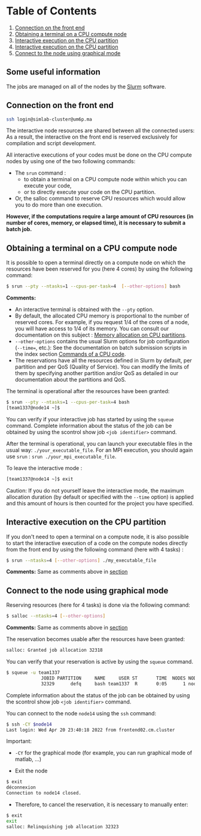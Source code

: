 # Table of Contents
1. [Connection on the front end](#1)
2. [Obtaining a terminal on a CPU compute node](#2)
3. [Interactive execution on the CPU partition](#3)
4. [Interactive execution on the CPU partition](#4)
5. [Connect to the node using graphical mode](#5)


## Some useful information <a name="1"></a>
The jobs are managed on all of the nodes by the  [Slurm](https://slurm.schedmd.com/documentation.html)  software.

## Connection on the front end <a name="2"></a>

```sh
ssh login@simlab-cluster@um6p.ma
```

The interactive node resources are shared between all the connected users: As a result, the interactive on the front end is reserved exclusively for compilation and script development.

All interactive executions of your codes must be done on the CPU compute nodes by using one of the two following commands:

- The `srun` command :
    - to obtain a terminal on a CPU compute node within which you can execute your code,
    - or to directly execute your code on the CPU partition.
- Or, the salloc command to reserve CPU resources which would allow you to do more than one execution.

**However, if the computations require a large amount of CPU resources (in number of cores, memory, or elapsed time), it is necessary to submit a batch job.**

## Obtaining a terminal on a CPU compute node <a name="3"></a>

It is possible to open a terminal directly on a compute node on which the resources have been reserved for you (here 4 cores) by using the following command:
```sh
$ srun --pty --ntasks=1 --cpus-per-task=4  [--other-options] bash
```

**Comments:** <a name="6"></a>

- An interactive terminal is obtained with the `--pty` option.
- By default, the allocated CPU memory is proportional to the number of reserved cores. For example, if you request 1/4 of the cores of a node, you will have access to 1/4 of its memory. You can consult our documentation on this subject : [Memory allocation on CPU partitions](#mem.md).
- `--other-options` contains the usual Slurm options for job configuration (`--time=`, etc.): See the documentation on batch submission scripts in the index section [Commands of a CPU code](https://github.com/HPC-Simlab/Tutorials/tree/master/ALL/D_Commands_of_a_CPU_code).
- The reservations have all the resources defined in Slurm by default, per partition and per QoS (Quality of Service). You can modify the limits of them by specifying another partition and/or QoS as detailed in our documentation about the partitions and QoS.

The terminal is operational after the resources have been granted: 

```sh
$ srun --pty --ntasks=1 --cpus-per-task=4 bash
[team1337@node14 ~]$ 
```

You can verify if your interactive job has started by using the `squeue` command. 
Complete information about the status of the job can be obtained by using the scontrol show job `<job identifier>` command.

After the terminal is operational, you can launch your executable files in the usual way: `./your_executable_file`. 
For an MPI execution, you should again use `srun` : `srun ./your_mpi_executable_file`. 

To leave the interactive mode :

```sh
[team1337@node14 ~]$ exit
```

Caution: If you do not yourself leave the interactive mode, the maximum allocation duration 
(by default or specified with the `--time` option) is applied and this amount of hours is then counted for the project you have specified.

## Interactive execution on the CPU partition <a name="4"></a>

If you don't need to open a terminal on a compute node, it is also possible to start the interactive execution of a code on the compute nodes directly from the front end by using the following command (here with 4 tasks) :
```sh
$ srun --ntasks=4 [--other-options] ./my_executable_file
```
**Comments:**
Same as comments above in [section](#6)

## Connect to the node using graphical mode <a name="5"></a>


Reserving resources (here for 4 tasks) is done via the following command:
```sh
$ salloc --ntasks=4 [--other-options]
```

**Comments:**
Same as comments above in [section](#6)

The reservation becomes usable after the resources have been granted:

```sh
salloc: Granted job allocation 32318
```

You can verify that your reservation is active by using the `squeue` command. 
```sh
$ squeue -u team1337
             JOBID PARTITION     NAME     USER ST       TIME  NODES NODELIST(REASON)
             32329      defq     bash team1337  R       0:05      1 node14
```
Complete information about the status of the job can be obtained by using the scontrol show job `<job identifier>` command.

You can connect to the node `node14` using the `ssh` command:

```sh
$ ssh -CY $node14
Last login: Wed Apr 20 23:40:18 2022 from frontend02.cm.cluster
```

Important:

- `-CY` for the graphical mode (for example, you can run graphical mode of matlab, ...)

- Exit the node
```sh
$ exit
déconnexion
Connection to node14 closed.
```

- Therefore, to cancel the reservation, it is necessary to manually enter:

```sh
$ exit
exit
salloc: Relinquishing job allocation 32323

```

